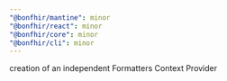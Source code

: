 ```yaml
---
"@bonfhir/mantine": minor
"@bonfhir/react": minor
"@bonfhir/core": minor
"@bonfhir/cli": minor
---
```


creation of an independent Formatters Context Provider
